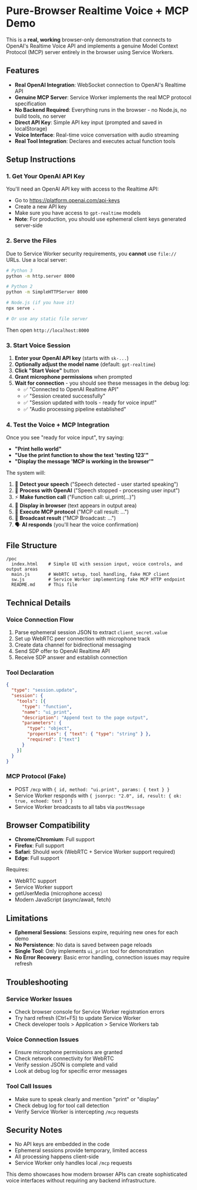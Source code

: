 # Pure-Browser Realtime Voice + MCP Demo

This is a **real, working** browser-only demonstration that connects to OpenAI's Realtime Voice API and implements a genuine Model Context Protocol (MCP) server entirely in the browser using Service Workers.

## Features

- **Real OpenAI Integration**: WebSocket connection to OpenAI's Realtime API
- **Genuine MCP Server**: Service Worker implements the real MCP protocol specification
- **No Backend Required**: Everything runs in the browser - no Node.js, no build tools, no server
- **Direct API Key**: Simple API key input (prompted and saved in localStorage)
- **Voice Interface**: Real-time voice conversation with audio streaming
- **Real Tool Integration**: Declares and executes actual function tools

## Setup Instructions

### 1. Get Your OpenAI API Key

You'll need an OpenAI API key with access to the Realtime API:
- Go to https://platform.openai.com/api-keys
- Create a new API key
- Make sure you have access to `gpt-realtime` models
- **Note**: For production, you should use ephemeral client keys generated server-side

### 2. Serve the Files

Due to Service Worker security requirements, you **cannot** use `file://` URLs. Use a local server:

```bash
# Python 3
python -m http.server 8000

# Python 2  
python -m SimpleHTTPServer 8000

# Node.js (if you have it)
npx serve .

# Or use any static file server
```

Then open `http://localhost:8000`

### 3. Start Voice Session

1. **Enter your OpenAI API key** (starts with `sk-...`)
2. **Optionally adjust the model name** (default: `gpt-realtime`)
3. **Click "Start Voice"** button
4. **Grant microphone permissions** when prompted
5. **Wait for connection** - you should see these messages in the debug log:
   - ✅ "Connected to OpenAI Realtime API"
   - ✅ "Session created successfully" 
   - ✅ "Session updated with tools - ready for voice input!"
   - ✅ "Audio processing pipeline established"

### 4. Test the Voice + MCP Integration

Once you see "ready for voice input", try saying:
- **"Print hello world"**
- **"Use the print function to show the text 'testing 123'"**  
- **"Display the message 'MCP is working in the browser'"**

The system will:
1. 🎤 **Detect your speech** ("Speech detected - user started speaking")
2. 🤖 **Process with OpenAI** ("Speech stopped - processing user input")
3. ⚡ **Make function call** ("Function call: ui_print(...)")
4. 📝 **Display in browser** (text appears in output area)
5. 🔄 **Execute MCP protocol** ("MCP call result: ...")
6. 📡 **Broadcast result** ("MCP Broadcast: ...")
7. 🗣️ **AI responds** (you'll hear the voice confirmation)

## File Structure

```
/poc
  index.html    # Simple UI with session input, voice controls, and output areas
  main.js       # WebRTC setup, tool handling, fake MCP client
  sw.js         # Service Worker implementing fake MCP HTTP endpoint
  README.md     # This file
```

## Technical Details

### Voice Connection Flow
1. Parse ephemeral session JSON to extract `client_secret.value`
2. Set up WebRTC peer connection with microphone track
3. Create data channel for bidirectional messaging
4. Send SDP offer to OpenAI Realtime API
5. Receive SDP answer and establish connection

### Tool Declaration
```json
{
  "type": "session.update",
  "session": {
    "tools": [{
      "type": "function",
      "name": "ui_print",
      "description": "Append text to the page output",
      "parameters": {
        "type": "object",
        "properties": { "text": { "type": "string" } },
        "required": ["text"]
      }
    }]
  }
}
```

### MCP Protocol (Fake)
- POST `/mcp` with `{ id, method: "ui.print", params: { text } }`
- Service Worker responds with `{ jsonrpc: "2.0", id, result: { ok: true, echoed: text } }`
- Service Worker broadcasts to all tabs via `postMessage`

## Browser Compatibility

- **Chrome/Chromium**: Full support
- **Firefox**: Full support
- **Safari**: Should work (WebRTC + Service Worker support required)
- **Edge**: Full support

Requires:
- WebRTC support
- Service Worker support
- getUserMedia (microphone access)
- Modern JavaScript (async/await, fetch)

## Limitations

- **Ephemeral Sessions**: Sessions expire, requiring new ones for each demo
- **No Persistence**: No data is saved between page reloads
- **Single Tool**: Only implements `ui_print` tool for demonstration
- **No Error Recovery**: Basic error handling, connection issues may require refresh

## Troubleshooting

### Service Worker Issues
- Check browser console for Service Worker registration errors
- Try hard refresh (Ctrl+F5) to update Service Worker
- Check developer tools > Application > Service Workers tab

### Voice Connection Issues
- Ensure microphone permissions are granted
- Check network connectivity for WebRTC
- Verify session JSON is complete and valid
- Look at debug log for specific error messages

### Tool Call Issues
- Make sure to speak clearly and mention "print" or "display"
- Check debug log for tool call detection
- Verify Service Worker is intercepting `/mcp` requests

## Security Notes

- No API keys are embedded in the code
- Ephemeral sessions provide temporary, limited access
- All processing happens client-side
- Service Worker only handles local `/mcp` requests

This demo showcases how modern browser APIs can create sophisticated voice interfaces without requiring any backend infrastructure.
